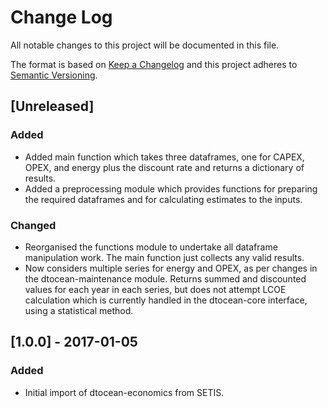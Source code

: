 # Change Log

All notable changes to this project will be documented in this file.

The format is based on [Keep a Changelog](http://keepachangelog.com/)
and this project adheres to [Semantic Versioning](http://semver.org/).

## [Unreleased]

### Added

- Added main function which takes three dataframes, one for CAPEX, OPEX, and
  energy plus the discount rate and returns a dictionary of results.
- Added a preprocessing module which provides functions for preparing the
  required dataframes and for calculating estimates to the inputs.

### Changed

- Reorganised the functions module to undertake all dataframe manipulation
  work. The main function just collects any valid results.
- Now considers multiple series for energy and OPEX, as per changes in
  the dtocean-maintenance module. Returns summed and discounted values for
  each year in each series, but does not attempt LCOE calculation which is 
  currently handled in the dtocean-core interface, using a statistical method.

## [1.0.0] - 2017-01-05

### Added

- Initial import of dtocean-economics from SETIS.

